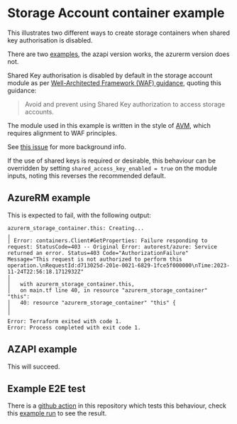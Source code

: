 # Storage Account container example

This illustrates two different ways to create storage containers when shared key authorisation is disabled.

There are two [examples](./examples), the azapi version works, the azurerm version does not.

Shared Key authorisation is disabled by default in the storage account module as per [Well-Architected Framework (WAF) guidance](https://learn.microsoft.com/en-us/azure/well-architected/service-guides/storage-accounts/security#configuration-recommendations), quoting this guidance:

> Avoid and prevent using Shared Key authorization to access storage accounts.

The module used in this example is written in the style of [AVM](https://aka.ms/AVM), which requires alignment to WAF principles.

See [this issue](https://github.com/kewalaka/terraform-azurerm-avm-res-storage-storageaccount/issues/4#issuecomment-1826101631) for more background info.

If the use of shared keys is required or desirable, this behaviour can be overridden by setting ```shared_access_key_enabled = true``` on the module inputs, noting this reverses the recommended default.

## AzureRM example

This is expected to fail, with the following output:

```text
azurerm_storage_container.this: Creating...
╷
│ Error: containers.Client#GetProperties: Failure responding to request: StatusCode=403 -- Original Error: autorest/azure: Service returned an error. Status=403 Code="AuthorizationFailure" Message="This request is not authorized to perform this operation.\nRequestId:d713025d-201e-0021-6829-1fce5f000000\nTime:2023-11-24T22:56:18.1712932Z"
│ 
│   with azurerm_storage_container.this,
│   on main.tf line 40, in resource "azurerm_storage_container" "this":
│   40: resource "azurerm_storage_container" "this" {
│ 
╵
Error: Terraform exited with code 1.
Error: Process completed with exit code 1.
```

## AZAPI example

This will succeed.

## Example E2E test

There is a [github action](.github/workflows/e2e.yml) in this repository which tests this behaviour, check this [example run](https://github.com/kewalaka/terraform-storagecontainer-sharedkeys/actions/runs/6985458140) to see the result.
